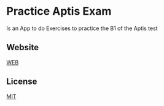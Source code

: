 
# Practice Aptis Exam

Is an App to do Exercises to practice the B1 of the Aptis test

## Website
[WEB](https://practice-aptis.firebaseapp.com)

## License
[MIT](https://choosealicense.com/licenses/mit/)
